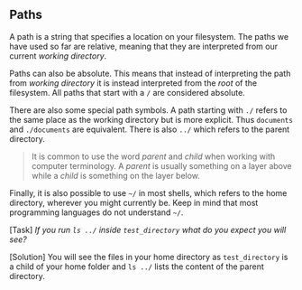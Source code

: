 ## Paths

A path is a string that specifies a location on your filesystem. The paths we have used so far are relative, meaning that they are interpreted from our current _working directory_.

Paths can also be absolute. This means that instead of interpreting the path from _working directory_ it is instead interpreted from the _root_ of the filesystem. All paths that start with a `/` are considered absolute.

There are also some special path symbols. A path starting with `./` refers to the same place as the working directory but is more explicit. Thus `documents` and `./documents` are equivalent. There is also `../` which refers to the parent directory.

> It is common to use the word _parent_ and _child_ when working with computer terminology. A _parent_ is usually something on a layer above while a _child_ is something on the layer below.

Finally, it is also possible to use `~/` in most shells, which refers to the home directory, wherever you might currently be. Keep in mind that most programming languages do not understand `~/`.

[Task]
_If you run `ls ../` inside `test_directory` what do you expect you will see?_

[Solution]
You will see the files in your home directory as `test_directory` is a child of your home folder and `ls ../` lists the content of the parent directory.
